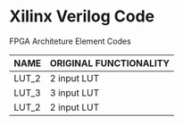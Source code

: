 # Xilinx Verilog Code
FPGA Architeture Element Codes

NAME	| ORIGINAL FUNCTIONALITY
-- | --
LUT_2 | 2 input LUT
LUT_3 | 3 input LUT
LUT_2 | 2 input LUT

